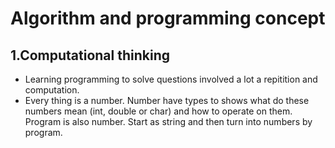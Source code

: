 # Algorithm and programming concept
## 1.Computational thinking
* Learning programming to solve questions involved a lot a repitition and computation.
* Every thing is a number. Number have types to shows what do these numbers mean (int, double or char) and how to operate on them.  
Program is also number. Start as string and then turn into numbers by program.


